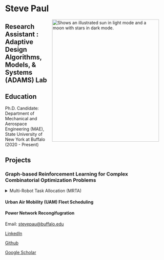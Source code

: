 # Steve Paul


<picture>
  <source media="(prefers-color-scheme: dark)" srcset="https://github.com/iamstevepaul/iamstevepaul.github.io/blob/main/github_page/IMG-8032-PhotoRoom.png-PhotoRoom.png">
  <img align="right" alt="Shows an illustrated sun in light mode and a moon with stars in dark mode." src="https://user-images.githubusercontent.com/39541194/179893972-5e803669-9b58-4531-bce8-45f0a7470f24.jpg" width="350" height="400">
</picture>



## Research Assistant : Adaptive Design Algorithms, Models, & Systems (ADAMS) Lab

## Education

Ph.D. Candidate: Department of Mechanical and Aerospace Engineering (MAE), State University of New York at Buffalo (2020 - Present)


## Projects

### Graph-based Reinforcement Learning for Complex Combinatorial Optimization Problems


 <details>
<!--  <summary>Multi-Robot Task Allocation (MRTA)</summary>
  Description
  Formulation
  Learning architecture
  Results
  Publications -->
 <summary>Multi-Robot Task Allocation (MRTA)</summary>
 <figure class="highlight">
    <pre>
        <code class="language-ruby" data-lang="ruby">
        <span class="nb"></span> <span class="s1">
  Description
  Formulation
  Learning architecture
  Results
  Publications
        </span>
        </code>
    </pre>
</figure>
</details>





#### Urban Air Mobility (UAM) Fleet Scheduling

#### Power Network Recongifugration






<!-- For more details see 
ic writing and formatting syntax](https://docs.github.com/en/github/writing-on-github/getting-started-with-writing-and-formatting-on-github/basic-writing-and-formatting-syntax). -->



Email: stevepau@buffalo.edu

[LinkedIn](https://www.linkedin.com/in/steve-paul-67699854/)

[Github](https://github.com/iamstevepaul)

[Google Scholar](https://scholar.google.com/citations?user=zRf7acsAAAAJ&hl=en&authuser=1)
